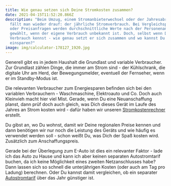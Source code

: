 ```yaml
---
title: Wie genau setzen sich Deine Stromkosten zusammen?
date: 2021-04-15T11:52:20.866Z
description: "Beim Umzug, einem Stromanbieterwechsel oder der Jahresabrechnung
  fällt man wieder drauf: der jährliche Stromverbrauch. Bei Vergleichsportalen
  oder Preisanfragen werden durchschnittliche Werte nach der Personenanzahl
  gewählt, wenn der eigene Verbrauch unbekannt ist. Doch, selbst wenn Du Deinen
  Verbrauch kennst - wie genau setzt er sich zusammen und wo kannst Du Energie
  einsparen?"
image: img/calculator-178127_1920.jpg
---
```

Generell gibt es in jedem Haushalt die Grundlast und variable Verbraucher. Zur Grundlast zählen Dinge, die immer am Strom sind - der Kühlschrank, die digitale Uhr am Herd, der Bewegungsmelder, eventuell der Fernseher, wenn er im Standby-Modus ist. 

Die relevanten Verbraucher zum Energiesparen befinden sich bei den variablen Verbrauchern - Waschmaschine, Elektroauto und Co. Doch auch Kleinvieh macht hier viel Mist. Gerade, wenn Du eine Neuanschaffung planst, dann prüf doch auch gleich, was Dich dieses Gerät im Laufe des Jahres an Strom kosten wird - dafür haben wir unseren [Stromkostenrechner](https://corrently.de/service/stromkostenrechner.html) erstellt. 

Du gibst an, wo Du wohnst, damit wir Deine regionalen Preise kennen und dann benötigen wir nur noch die Leistung des Geräts und wie häufig es verwendet werden soll - schon weißt Du, was Dich der Spaß kosten wird. Zusätzlich zum Anschaffungspreis. 

Gerade bei der Überlegung zum E-Auto ist dies ein relevanter Faktor - lade ich das Auto zu Hause und kann ich aber keinen separaten Autostromtarif buchen, da ich keine Möglichkeit eines zweiten Netzanschlusses habe? Dann lassen sich so schnell die unterjährigen Kosten (oder auch am Tag pro Ladung) berechnen. Oder Du kannst damit vergleichen, ob ein separater [Autostromtarif](https://corrently.de/oekostrom/auto.html) über das Jahr günstiger ist.